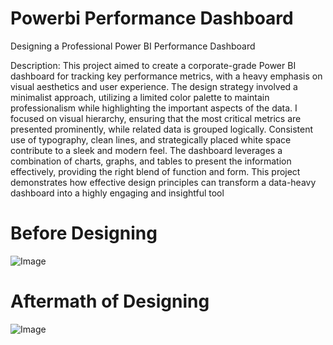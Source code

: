 # Powerbi Performance Dashboard

Designing a Professional Power BI Performance Dashboard

Description: This project aimed to create a corporate-grade Power BI dashboard for tracking key performance metrics, with a heavy emphasis on visual aesthetics and user experience. The design strategy involved a minimalist approach, utilizing a limited color palette to maintain professionalism while highlighting the important aspects of the data. I focused on visual hierarchy, ensuring that the most critical metrics are presented prominently, while related data is grouped logically. Consistent use of typography, clean lines, and strategically placed white space contribute to a sleek and modern feel. The dashboard leverages a combination of charts, graphs, and tables to present the information effectively, providing the right blend of function and form. This project demonstrates how effective design principles can transform a data-heavy dashboard into a highly engaging and insightful tool

# Before Designing

![Image](https://github.com/user-attachments/assets/2043e9e1-e118-4f95-b65f-8cff695be5ae)

# Aftermath of Designing 

![Image](https://github.com/user-attachments/assets/c23a70ad-e6f7-40a6-be0b-859e2c41190b)
